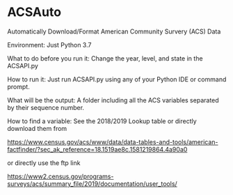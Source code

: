 # ACSAuto
 Automatically Download/Format American Community Survery (ACS) Data
 
 
 Environment: Just Python 3.7
 
 
 What to do before you run it: Change the year, level, and state in the ACSAPI.py
 
 
 How to run it: Just run ACSAPI.py using any of your Python IDE or command prompt.
 
 
 What will be the output: A folder including all the ACS variables separated by their sequence number.
 
 
 How to find a variable: See the 2018/2019 Lookup table or directly download them from 
 
 
 https://www.census.gov/acs/www/data/data-tables-and-tools/american-factfinder/?sec_ak_reference=18.1519ae8c.1581219864.4a90a0 
 
 
 or directly use the ftp link 
 
 
 https://www2.census.gov/programs-surveys/acs/summary_file/2019/documentation/user_tools/
 
 
 
 
